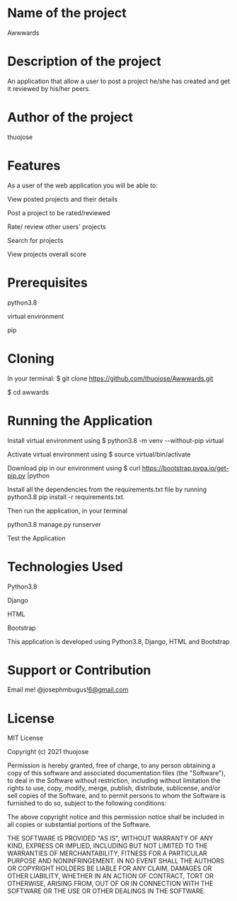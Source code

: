 # Name of the project
Awwwards

# Description of the project
An application that allow a user to post a project he/she has created and get it reviewed by his/her peers.

# Author of the project
thuojose

# Features
As a user of the web application you will be able to:

View posted projects and their details

Post a project to be rated/reviewed

Rate/ review other users' projects

Search for projects 

View projects overall score

# Prerequisites
python3.8

virtual environment

pip

# Cloning
In your terminal:
$ git clone https://github.com/thuojose/Awwwards.git

$ cd awwards

# Running the Application
Install virtual environment using $ python3.8 -m venv --without-pip virtual

Activate virtual environment using $ source virtual/bin/activate

Download pip in our environment using $ curl https://bootstrap.pypa.io/get-pip.py |python

Install all the dependencies from the requirements.txt file by running python3.8 pip install -r requirements.txt.

Then run the application, in your terminal

python3.8 manage.py runserver

Test the Application

# Technologies Used
Python3.8

Django

HTML

Bootstrap

This application is developed using Python3.8, Django, HTML and Bootstrap

# Support or Contribution
Email me! @josephmbugus!6@gmail.com

# License
MIT License

Copyright (c) 2021 thuojose

Permission is hereby granted, free of charge, to any person obtaining a copy of this software and associated documentation files (the "Software"), to deal in the Software without restriction, including without limitation the rights to use, copy, modify, merge, publish, distribute, sublicense, and/or sell copies of the Software, and to permit persons to whom the Software is furnished to do so, subject to the following conditions:

The above copyright notice and this permission notice shall be included in all copies or substantial portions of the Software.

THE SOFTWARE IS PROVIDED "AS IS", WITHOUT WARRANTY OF ANY KIND, EXPRESS OR IMPLIED, INCLUDING BUT NOT LIMITED TO THE WARRANTIES OF MERCHANTABILITY, FITNESS FOR A PARTICULAR PURPOSE AND NONINFRINGEMENT. IN NO EVENT SHALL THE AUTHORS OR COPYRIGHT HOLDERS BE LIABLE FOR ANY CLAIM, DAMAGES OR OTHER LIABILITY, WHETHER IN AN ACTION OF CONTRACT, TORT OR OTHERWISE, ARISING FROM, OUT OF OR IN CONNECTION WITH THE SOFTWARE OR THE USE OR OTHER DEALINGS IN THE SOFTWARE.
